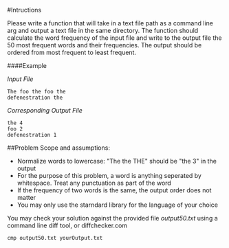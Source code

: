 #Intructions

Please write a function that will take in a text file path as a command line arg and output a text file in the same directory. The function should calculate the word frequency of the input file and write to the output file the 50 most frequent words and their frequencies.  The output should be ordered from most frequent to least frequent.


####Example 

_Input File_

```
The foo the foo the
defenestration the
```

_Corresponding Output File_
```
the 4
foo 2
defenestration 1
```

##Problem Scope and assumptions:

* Normalize words to lowercase: "The the THE" should be "the 3" in the output
* For the purpose of this problem, a word is anything seperated by whitespace. Treat any punctuation as part of the word
* If the frequency of two words is the same, the output order does not matter
* You may only use the starndard library for the language of your choice

You may check your solution against the provided file _output50.txt_ using a command line diff tool, or diffchecker.com

``` 
cmp output50.txt yourOutput.txt
```

